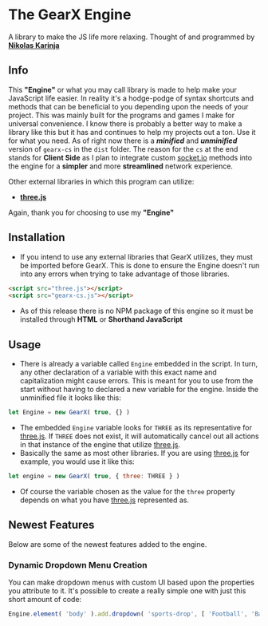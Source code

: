 # The GearX Engine
A library to make the JS life more relaxing.
Thought of and programmed by **[Nikolas Karinja](https://instagram.com/______whiteboii)**

## Info
This **"Engine"** or what you may call library is made to help make your JavaScript life easier. In reality it's a hodge-podge of syntax shortcuts and methods that can be beneficial to you depending upon the needs of your project. This was mainly built for the programs and games I make for universal convenience. I know there is probably a better way to make a library like this but it has and continues to help my projects out a ton. Use it for what you need. As of right now there is a ***minified*** and ***unminified*** version of ``gearx-cs`` in the ``dist`` folder. The reason for the ``cs`` at the end stands for **Client Side** as I plan to integrate custom [socket.io](https://github.com/socketio/socket.io) methods into the engine for a **simpler** and more **streamlined** network experience.

Other external libraries in which this program can utilize:

* **[three.js](https://github.com/mrdoob/three.js/)**

Again, thank you for choosing to use my **"Engine"**

## Installation
* If you intend to use any external libraries that GearX utilizes, they must be imported before GearX. This is done to ensure the Engine doesn't run into any errors when trying to take advantage of those libraries.
```html
<script src="three.js"></script>
<script src="gearx-cs.js"></script>
```
* As of this release there is no NPM package of this engine so it must be installed through **HTML** or **Shorthand JavaScript**

## Usage
* There is already a variable called ``Engine`` embedded in the script. In turn, any other declaration of a variable with this exact name and capitalization might cause errors. This is meant for you to use from the start without having to declared a new variable for the engine. Inside the unminified file it looks like this:
```javascript
let Engine = new GearX( true, {} )
```
* The embedded ``Engine`` variable looks for ``THREE`` as its representative for [three.js](https://github.com/mrdoob/three.js/). If ``THREE`` does not exist, it will automatically cancel out all actions in that instance of the engine that utilize [three.js](https://github.com/mrdoob/three.js/).
* Basically the same as most other libraries. If you are using [three.js](https://github.com/mrdoob/three.js/) for example, you would use it like this:
```javascript
let engine = new GearX( true, { three: THREE } )
```
* Of course the variable chosen as the value for the ``three`` property depends on what you have [three.js](https://github.com/mrdoob/three.js/) represented as.

## Newest Features
Below are some of the newest features added to the engine.

### Dynamic Dropdown Menu Creation
You can make dropdown menus with custom UI based upon the properties you attribute to it. It's possible to create a really simple one with just this short amount of code:
```javascript
Engine.element( 'body' ).add.dropdown( 'sports-drop', [ 'Football', 'Baseball', 'Basketball' ], {}, { width: 13, mL: 1, mT: 1 }, { tI: 'Pick a Sport' } )
```

